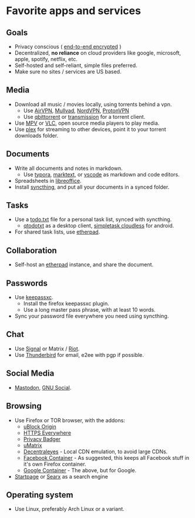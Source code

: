 # Favorite apps and services



## Goals

- Privacy conscious (  [end-to-end encrypted](https://en.wikipedia.org/wiki/End-to-end_encryption) )
- Decentralized, **no reliance** on cloud providers like google, microsoft, apple, spotify, netflix, etc. 
- Self-hosted and self-reliant, simple files preferred.
- Make sure no sites / services are US based.



## Media

- Download all music / movies locally, using torrents behind a vpn.
  - Use [AirVPN](https://airvpn.org/), [Mullvad](https://mullvad.net/), [NordVPN](https://nordvpn.com/), [ProtonVPN](https://protonvpn.com/) 
  - Use [qbittorrent](https://www.qbittorrent.org/) or [transmission](https://transmissionbt.com/) for a torrent client.
- Use [MPV](https://mpv.io/) or [VLC](https://www.videolan.org/vlc/download-windows.html), open source media players to play media.
- Use [plex](https://www.plex.tv/) for streaming to other devices, point it to your torrent downloads folder. 



## Documents

- Write all documents and notes in markdown.
  - Use [typora](https://typora.io/), [marktext](https://marktext.github.io/website/), or [vscode](https://github.com/Microsoft/vscode) as markdown and code editors.
- Spreadsheets in [libreoffice](https://www.libreoffice.org/).
- Install [syncthing](https://syncthing.net/), and put all your documents in a synced folder. 

## Tasks

- Use a [todo.txt](http://todotxt.org/) file for a personal task list, synced with syncthing.
  - [qtodotxt](http://qtodotxt.org/) as a desktop client, [simpletask cloudless](https://play.google.com/store/apps/details?id=nl.mpcjanssen.simpletask&hl=en_US) for android.
- For shared task lists, use [etherpad](http://etherpad.org/).



## Collaboration

- Self-host an [etherpad](http://etherpad.org/) instance, and share the document.



## Passwords

- Use [keepassxc](https://keepassxc.org/).
  - Install the firefox keepassxc plugin.
  - Use a long master pass phrase, with at least 10 words. 
- Sync your password file everywhere you need using syncthing.



## Chat

- Use [Signal](https://www.signal.org/) or Matrix / [Riot](https://about.riot.im/).
- Use [Thunderbird](https://www.thunderbird.net/en-US/) for email, e2ee with pgp if possible.



## Social Media

- [Mastodon](https://mastodon.social/), [GNU Social](https://gnu.io/social/). 



## Browsing

- Use Firefox or TOR browser, with the addons:
  - [uBlock Origin](https://addons.mozilla.org/en-US/firefox/addon/ublock-origin/)
  - [HTTPS Everywhere](https://addons.mozilla.org/en-US/firefox/addon/https-everywhere)
  - [Privacy Badger](https://addons.mozilla.org/en-US/firefox/addon/privacy-badger17)
  - [uMatrix](https://addons.mozilla.org/en-US/firefox/addon/umatrix)
  - [Decentraleyes](https://addons.mozilla.org/en-US/firefox/addon/decentraleyes/) - Local CDN emulation, to avoid large CDNs.
  - [Facebook Container](https://addons.mozilla.org/en-US/firefox/addon/facebook-container) - As suggested, this keeps all Facebook stuff in it's own Firefox container.
  - [Google Container](https://addons.mozilla.org/en-US/firefox/addon/google-container/) - The above, but for Google.
- [Startpage](https://www.startpage.com/) or [Searx](https://searx.me/) as a search engine



## Operating system

- Use Linux, preferably Arch Linux or a variant.



